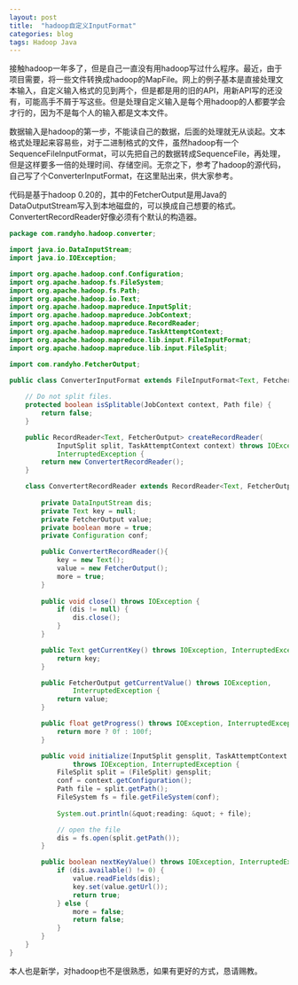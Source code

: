 ```yaml
---
layout: post
title:  "hadoop自定义InputFormat"
categories: blog
tags: Hadoop Java
---
```


接触hadoop一年多了，但是自己一直没有用hadoop写过什么程序。最近，由于项目需要，将一些文件转换成hadoop的MapFile。网上的例子基本是直接处理文本输入，自定义输入格式的见到两个，但是都是用的旧的API，用新API写的还没有，可能高手不屑于写这些。但是处理自定义输入是每个用hadoop的人都要学会才行的，因为不是每个人的输入都是文本文件。

数据输入是hadoop的第一步，不能读自己的数据，后面的处理就无从谈起。文本格式处理起来容易些，对于二进制格式的文件，虽然hadoop有一个SequenceFileInputFormat，可以先把自己的数据转成SequenceFile，再处理，但是这样要多一倍的处理时间、存储空间。无奈之下，参考了hadoop的源代码，自己写了个ConverterInputFormat，在这里贴出来，供大家参考。

代码是基于hadoop 0.20的，其中的FetcherOutput是用Java的DataOutputStream写入到本地磁盘的，可以换成自己想要的格式。ConvertertRecordReader好像必须有个默认的构造器。

```java
package com.randyho.hadoop.converter;

import java.io.DataInputStream;
import java.io.IOException;

import org.apache.hadoop.conf.Configuration;
import org.apache.hadoop.fs.FileSystem;
import org.apache.hadoop.fs.Path;
import org.apache.hadoop.io.Text;
import org.apache.hadoop.mapreduce.InputSplit;
import org.apache.hadoop.mapreduce.JobContext;
import org.apache.hadoop.mapreduce.RecordReader;
import org.apache.hadoop.mapreduce.TaskAttemptContext;
import org.apache.hadoop.mapreduce.lib.input.FileInputFormat;
import org.apache.hadoop.mapreduce.lib.input.FileSplit;

import com.randyho.FetcherOutput;
    
public class ConverterInputFormat extends FileInputFormat<Text, FetcherOutput> {

    // Do not split files.
    protected boolean isSplitable(JobContext context, Path file) {
        return false;
    }

    public RecordReader<Text, FetcherOutput> createRecordReader(
            InputSplit split, TaskAttemptContext context) throws IOException,
            InterruptedException {
        return new ConvertertRecordReader();
    }

    class ConvertertRecordReader extends RecordReader<Text, FetcherOutput> {
       
        private DataInputStream dis;
        private Text key = null;
        private FetcherOutput value;
        private boolean more = true;
        private Configuration conf;

        public ConvertertRecordReader(){
            key = new Text();
            value = new FetcherOutput();
            more = true;
        }
       
        public void close() throws IOException {
            if (dis != null) {
                dis.close();
            }
        }

        public Text getCurrentKey() throws IOException, InterruptedException {
            return key;
        }

        public FetcherOutput getCurrentValue() throws IOException,
                InterruptedException {
            return value;
        }

        public float getProgress() throws IOException, InterruptedException {
            return more ? 0f : 100f;
        }

        public void initialize(InputSplit gensplit, TaskAttemptContext context)
                throws IOException, InterruptedException {
            FileSplit split = (FileSplit) gensplit;
            conf = context.getConfiguration();  
            Path file = split.getPath();
            FileSystem fs = file.getFileSystem(conf);
           
            System.out.println(&quot;reading: &quot; + file);

            // open the file
            dis = fs.open(split.getPath());
        }

        public boolean nextKeyValue() throws IOException, InterruptedException {
            if (dis.available() != 0) {
                value.readFields(dis);
                key.set(value.getUrl());                
                return true;
            } else {
                more = false;
                return false;
            }
        }
    }
}
```

本人也是新学，对hadoop也不是很熟悉，如果有更好的方式，恳请赐教。

